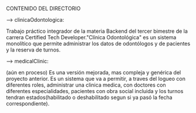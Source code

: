 CONTENIDO DEL DIRECTORIO

--> clinicaOdontologica:

Trabajo práctico integrador de la materia Backend del tercer bimestre de la carrera Certified Tech Developer."Clínica Odontológica" es un sistema monolítico que permite administrar los datos de odontólogos y de pacientes y la reserva de turnos.

--> medicalClinic:

(aún en proceso)
Es una versión mejorada, mas compleja y genérica del proyecto anterior. Es un sistema que va a permitir, a traves del logueo con diferentes roles, administrar una clinica medica, con doctores con diferentes especialidades, pacientes con obra social incluida y los turnos tendran estados(habilitado o deshabilitado segun si ya pasó la fecha correspondiente).


